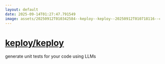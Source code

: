 ```yaml
---
layout: default
date: 2025-09-14T01:27:47.791549
image: assets/20250912T010342584--keploy--keploy--20250912T010718116--cropped.png
---
```


# [keploy/keploy](https://github.com/keploy/keploy)

generate unit tests for your code using LLMs
